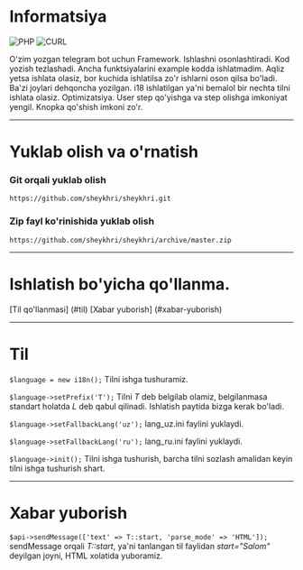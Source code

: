 # Informatsiya

![PHP](https://img.shields.io/badge/php-%3E%3D7.0-8892bf.svg)
![CURL](https://img.shields.io/badge/cURL-required-green.svg)

O'zim yozgan telegram bot uchun Framework. Ishlashni osonlashtiradi. Kod yozish tezlashadi. Ancha funktsiyalarini example kodda ishlatmadim. Aqliz yetsa ishlata olasiz, bor kuchida ishlatilsa zo'r ishlarni oson qilsa bo'ladi. Ba'zi joylari dehqoncha yozilgan.  i18 ishlatilgan ya'ni bemalol bir nechta tilni ishlata olasiz. Optimizatsiya. User step qo'yishga va step olishga imkoniyat yengil. Knopka qo'shish imkoni zo'r.

-------

# Yuklab olish va o'rnatish
### Git orqali yuklab olish
```https://github.com/sheykhri/sheykhri.git```
### Zip fayl ko'rinishida yuklab olish
```https://github.com/sheykhri/sheykhri/archive/master.zip```

-------

# Ishlatish bo'yicha qo'llanma.
[Til qo'llanmasi] (#til)
[Xabar yuborish] (#xabar-yuborish)

-------
# **Til**
```$language = new i18n();```
Tilni ishga tushuramiz.

```$language->setPrefix('T');```
Tilni *T* deb belgilab olamiz, belgilanmasa standart holatda *L* deb qabul qilinadi. Ishlatish paytida bizga kerak bo'ladi.

```$language->setFallbackLang('uz');```
lang_uz.ini faylini yuklaydi.

```$language->setFallbackLang('ru');```
lang_ru.ini faylini yuklaydi.

```$language->init();```
Tilni ishga tushurish, barcha tilni sozlash amalidan keyin tilni ishga tushurish shart.

-------
# **Xabar yuborish**
```$api->sendMessage(['text' => T::start, 'parse_mode' => 'HTML']);```
sendMessage orqali *T::start*, ya'ni tanlangan til faylidan *start="Salom"* deyilgan joyni, HTML xolatida yuboramiz.